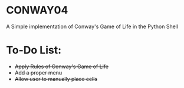 # CONWAY04
A Simple implementation of Conway's Game of Life in the Python Shell

# To-Do List:
* ~~Apply Rules of Conway's Game of Life~~
* ~~Add a proper menu~~
* ~~Allow user to manually place cells~~
